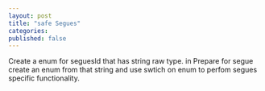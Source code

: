 ```yaml
---
layout: post
title: "safe Segues"
categories:
published: false
---
```


Create a enum for seguesId that has string raw type. in Prepare for segue create an enum from that string and use swtich on enum to perfom segues specific functionality.